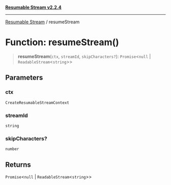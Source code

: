 [**Resumable Stream v2.2.4**](../README.md)

***

[Resumable Stream](../README.md) / resumeStream

# Function: resumeStream()

> **resumeStream**(`ctx`, `streamId`, `skipCharacters?`): `Promise`\<`null` \| `ReadableStream`\<`string`\>\>

## Parameters

### ctx

`CreateResumableStreamContext`

### streamId

`string`

### skipCharacters?

`number`

## Returns

`Promise`\<`null` \| `ReadableStream`\<`string`\>\>
